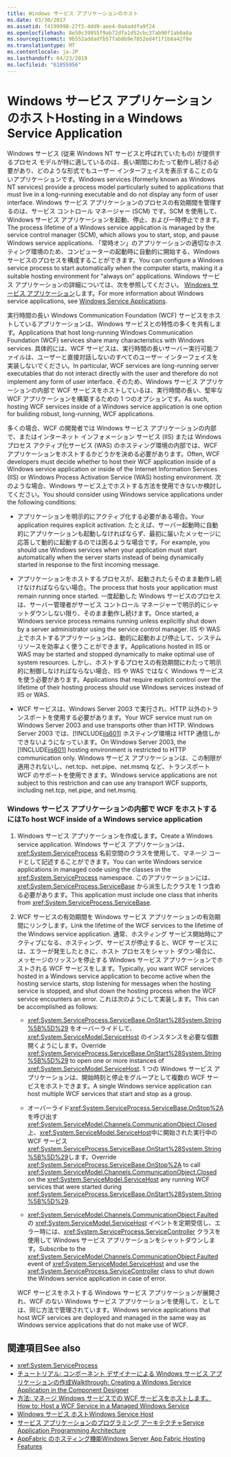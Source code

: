 ```yaml
---
title: Windows サービス アプリケーションのホスト
ms.date: 03/30/2017
ms.assetid: f4199998-27f3-4dd9-aee4-0a4addfa9f24
ms.openlocfilehash: 8e50c39955f9ab72dfa1d52cbc37ab90f1ab0a8a
ms.sourcegitcommit: 9b552addadfb57fab0b9e7852ed4f1f1b8a42f8e
ms.translationtype: MT
ms.contentlocale: ja-JP
ms.lasthandoff: 04/23/2019
ms.locfileid: "61855956"
---
```

# <a name="hosting-in-a-windows-service-application"></a><span data-ttu-id="b7e66-102">Windows サービス アプリケーションのホスト</span><span class="sxs-lookup"><span data-stu-id="b7e66-102">Hosting in a Windows Service Application</span></span>
<span data-ttu-id="b7e66-103">Windows サービス (従来 Windows NT サービスと呼ばれていたもの) が提供するプロセス モデルが特に適しているのは、長い期間にわたって動作し続ける必要があり、どのような形式でもユーザー インターフェイスを表示することのないアプリケーションです。</span><span class="sxs-lookup"><span data-stu-id="b7e66-103">Windows services (formerly known as Windows NT services) provide a process model particularly suited to applications that must live in a long-running executable and do not display any form of user interface.</span></span> <span data-ttu-id="b7e66-104">Windows サービス アプリケーションのプロセスの有効期間を管理するのは、サービス コントロール マネージャー (SCM) です。SCM を使用して、Windows サービス アプリケーションを起動、停止、および一時停止できます。</span><span class="sxs-lookup"><span data-stu-id="b7e66-104">The process lifetime of a Windows service application is managed by the service control manager (SCM), which allows you to start, stop, and pause Windows service applications.</span></span> <span data-ttu-id="b7e66-105">「常時オン」のアプリケーションの適切なホスティング環境のため、コンピューターの起動時に自動的に開始する、Windows サービスのプロセスを構成することができます。</span><span class="sxs-lookup"><span data-stu-id="b7e66-105">You can configure a Windows service process to start automatically when the computer starts, making it a suitable hosting environment for "always on" applications.</span></span> <span data-ttu-id="b7e66-106">Windows サービス アプリケーションの詳細については、次を参照してください。 [Windows サービス アプリケーション](https://go.microsoft.com/fwlink/?LinkId=89450)します。</span><span class="sxs-lookup"><span data-stu-id="b7e66-106">For more information about Windows service applications, see [Windows Service Applications](https://go.microsoft.com/fwlink/?LinkId=89450).</span></span>  
  
 <span data-ttu-id="b7e66-107">実行時間の長い Windows Communication Foundation (WCF) サービスをホストしているアプリケーションは、Windows サービスとの特性の多くを共有します。</span><span class="sxs-lookup"><span data-stu-id="b7e66-107">Applications that host long-running Windows Communication Foundation (WCF) services share many characteristics with Windows services.</span></span> <span data-ttu-id="b7e66-108">具体的には、WCF サービスは、実行時間の長いサーバー実行可能ファイルは、ユーザーと直接対話しないのすべてのユーザー インターフェイスを実装しないでください。</span><span class="sxs-lookup"><span data-stu-id="b7e66-108">In particular, WCF services are long-running server executables that do not interact directly with the user and therefore do not implement any form of user interface.</span></span> <span data-ttu-id="b7e66-109">そのため、Windows サービス アプリケーションの内部で WCF サービスをホストしているは、実行時間の長い、堅牢な WCF アプリケーションを構築するための 1 つのオプションです。</span><span class="sxs-lookup"><span data-stu-id="b7e66-109">As such, hosting WCF services inside of a Windows service application is one option for building robust, long-running, WCF applications.</span></span>  
  
 <span data-ttu-id="b7e66-110">多くの場合、WCF の開発者では Windows サービス アプリケーションの内部で、またはインターネット インフォメーション サービス (IIS) または Windows プロセス アクティブ化サービス (WAS) のホスティング環境の内部では、WCF アプリケーションをホストするかどうかを決める必要があります。</span><span class="sxs-lookup"><span data-stu-id="b7e66-110">Often, WCF developers must decide whether to host their WCF application inside of a Windows service application or inside of the Internet Information Services (IIS) or Windows Process Activation Service (WAS) hosting environment.</span></span> <span data-ttu-id="b7e66-111">次のような場合、Windows サービス上でホストする方法を使用できないか検討してください。</span><span class="sxs-lookup"><span data-stu-id="b7e66-111">You should consider using Windows service applications under the following conditions:</span></span>  
  
-   <span data-ttu-id="b7e66-112">アプリケーションを明示的にアクティブ化する必要がある場合。</span><span class="sxs-lookup"><span data-stu-id="b7e66-112">Your application requires explicit activation.</span></span> <span data-ttu-id="b7e66-113">たとえば、サーバー起動時に自動的にアプリケーションも起動しなければならず、最初に届いたメッセージに応答して動的に起動するのでは困るような場合です。</span><span class="sxs-lookup"><span data-stu-id="b7e66-113">For example, you should use Windows services when your application must start automatically when the server starts instead of being dynamically started in response to the first incoming message.</span></span>  
  
-   <span data-ttu-id="b7e66-114">アプリケーションをホストするプロセスが、起動されたらそのまま動作し続けなければならない場合。</span><span class="sxs-lookup"><span data-stu-id="b7e66-114">The process that hosts your application must remain running once started.</span></span> <span data-ttu-id="b7e66-115">一度起動した Windows サービスのプロセスは、サーバー管理者がサービス コントロール マネージャーで明示的にシャットダウンしない限り、そのまま動作し続けます。</span><span class="sxs-lookup"><span data-stu-id="b7e66-115">Once started, a Windows service process remains running unless explicitly shut down by a server administrator using the service control manager.</span></span> <span data-ttu-id="b7e66-116">IIS や WAS 上でホストするアプリケーションは、動的に起動および停止して、システム リソースを効率よく使うことができます。</span><span class="sxs-lookup"><span data-stu-id="b7e66-116">Applications hosted in IIS or WAS may be started and stopped dynamically to make optimal use of system resources.</span></span> <span data-ttu-id="b7e66-117">しかし、ホストするプロセスの有効期間にわたって明示的に制御しなければならない場合、IIS や WAS ではなく Windows サービスを使う必要があります。</span><span class="sxs-lookup"><span data-stu-id="b7e66-117">Applications that require explicit control over the lifetime of their hosting process should use Windows services instead of IIS or WAS.</span></span>  
  
-   <span data-ttu-id="b7e66-118">WCF サービスは、Windows Server 2003 で実行され、HTTP 以外のトランスポートを使用する必要があります。</span><span class="sxs-lookup"><span data-stu-id="b7e66-118">Your WCF service must run on Windows Server 2003 and use transports other than HTTP.</span></span> <span data-ttu-id="b7e66-119">Windows Server 2003 では、[!INCLUDE[iis601](../../../../includes/iis601-md.md)] ホスティング環境は HTTP 通信しかできないようになっています。</span><span class="sxs-lookup"><span data-stu-id="b7e66-119">On Windows Server 2003, the [!INCLUDE[iis601](../../../../includes/iis601-md.md)] hosting environment is restricted to HTTP communication only.</span></span> <span data-ttu-id="b7e66-120">Windows サービス アプリケーションは、この制限が適用されないし、net.tcp、net.pipe、net.msmq など、トランスポート WCF のサポートを使用できます。</span><span class="sxs-lookup"><span data-stu-id="b7e66-120">Windows service applications are not subject to this restriction and can use any transport WCF supports, including net.tcp, net.pipe, and net.msmq.</span></span>  
  
### <a name="to-host-wcf-inside-of-a-windows-service-application"></a><span data-ttu-id="b7e66-121">Windows サービス アプリケーションの内部で WCF をホストするには</span><span class="sxs-lookup"><span data-stu-id="b7e66-121">To host WCF inside of a Windows service application</span></span>  
  
1. <span data-ttu-id="b7e66-122">Windows サービス アプリケーションを作成します。</span><span class="sxs-lookup"><span data-stu-id="b7e66-122">Create a Windows service application.</span></span> <span data-ttu-id="b7e66-123">Windows サービス アプリケーションは、<xref:System.ServiceProcess> 名前空間のクラスを使用して、マネージ コードとして記述することができます。</span><span class="sxs-lookup"><span data-stu-id="b7e66-123">You can write Windows service applications in managed code using the classes in the <xref:System.ServiceProcess> namespace.</span></span> <span data-ttu-id="b7e66-124">このアプリケーションには、<xref:System.ServiceProcess.ServiceBase> から派生したクラスを 1 つ含める必要があります。</span><span class="sxs-lookup"><span data-stu-id="b7e66-124">This application must include one class that inherits from <xref:System.ServiceProcess.ServiceBase>.</span></span>  
  
2. <span data-ttu-id="b7e66-125">WCF サービスの有効期間を Windows サービス アプリケーションの有効期間にリンクします。</span><span class="sxs-lookup"><span data-stu-id="b7e66-125">Link the lifetime of the WCF services to the lifetime of the Windows service application.</span></span> <span data-ttu-id="b7e66-126">通常、ホスティング サービス開始時にアクティブになる、ホスティング、サービスが停止すると、WCF サービスには、エラーが発生したときに、ホスト プロセスをシャット ダウン場合に、メッセージのリッスンを停止する Windows サービス アプリケーションでホストされる WCF サービスをします。</span><span class="sxs-lookup"><span data-stu-id="b7e66-126">Typically, you want WCF services hosted in a Windows service application to become active when the hosting service starts, stop listening for messages when the hosting service is stopped, and shut down the hosting process when the WCF service encounters an error.</span></span> <span data-ttu-id="b7e66-127">これは次のようにして実装します。</span><span class="sxs-lookup"><span data-stu-id="b7e66-127">This can be accomplished as follows:</span></span>  
  
    -   <span data-ttu-id="b7e66-128"><xref:System.ServiceProcess.ServiceBase.OnStart%28System.String%5B%5D%29> をオーバーライドして、<xref:System.ServiceModel.ServiceHost> のインスタンスを必要な個数開くようにします。</span><span class="sxs-lookup"><span data-stu-id="b7e66-128">Override <xref:System.ServiceProcess.ServiceBase.OnStart%28System.String%5B%5D%29> to open one or more instances of <xref:System.ServiceModel.ServiceHost>.</span></span> <span data-ttu-id="b7e66-129">1 つの Windows サービス アプリケーションは、開始時刻と停止をグループとして複数の WCF サービスをホストできます。</span><span class="sxs-lookup"><span data-stu-id="b7e66-129">A single Windows service application can host multiple WCF services that start and stop as a group.</span></span>  
  
    -   <span data-ttu-id="b7e66-130">オーバーライド<xref:System.ServiceProcess.ServiceBase.OnStop%2A>を呼び出す<xref:System.ServiceModel.Channels.CommunicationObject.Closed>上、<xref:System.ServiceModel.ServiceHost>中に開始された実行中の WCF サービス<xref:System.ServiceProcess.ServiceBase.OnStart%28System.String%5B%5D%29>します。</span><span class="sxs-lookup"><span data-stu-id="b7e66-130">Override <xref:System.ServiceProcess.ServiceBase.OnStop%2A> to call <xref:System.ServiceModel.Channels.CommunicationObject.Closed> on the <xref:System.ServiceModel.ServiceHost> any running WCF services that were started during <xref:System.ServiceProcess.ServiceBase.OnStart%28System.String%5B%5D%29>.</span></span>  
  
    -   <span data-ttu-id="b7e66-131"><xref:System.ServiceModel.Channels.CommunicationObject.Faulted> の <xref:System.ServiceModel.ServiceHost> イベントを定期受信し、エラー時には、<xref:System.ServiceProcess.ServiceController> クラスを使用して Windows サービス アプリケーションをシャットダウンします。</span><span class="sxs-lookup"><span data-stu-id="b7e66-131">Subscribe to the <xref:System.ServiceModel.Channels.CommunicationObject.Faulted> event of <xref:System.ServiceModel.ServiceHost> and use the <xref:System.ServiceProcess.ServiceController> class to shut down the Windows service application in case of error.</span></span>  
  
     <span data-ttu-id="b7e66-132">WCF サービスをホストする Windows サービス アプリケーションが展開され、WCF のない Windows サービス アプリケーションを使用して、としては、同じ方法で管理されています。</span><span class="sxs-lookup"><span data-stu-id="b7e66-132">Windows service applications that host WCF services are deployed and managed in the same way as Windows service applications that do not make use of WCF.</span></span>  
  
## <a name="see-also"></a><span data-ttu-id="b7e66-133">関連項目</span><span class="sxs-lookup"><span data-stu-id="b7e66-133">See also</span></span>

- <xref:System.ServiceProcess>
- [<span data-ttu-id="b7e66-134">チュートリアル: コンポーネント デザイナーによる Windows サービス アプリケーションの作成</span><span class="sxs-lookup"><span data-stu-id="b7e66-134">Walkthrough: Creating a Windows Service Application in the Component Designer</span></span>](https://go.microsoft.com/fwlink/?LinkId=94875)
- [<span data-ttu-id="b7e66-135">方法: マネージ Windows サービスでの WCF サービスをホストします。</span><span class="sxs-lookup"><span data-stu-id="b7e66-135">How to: Host a WCF Service in a Managed Windows Service</span></span>](../../../../docs/framework/wcf/feature-details/how-to-host-a-wcf-service-in-a-managed-windows-service.md)
- [<span data-ttu-id="b7e66-136">Windows サービス ホスト</span><span class="sxs-lookup"><span data-stu-id="b7e66-136">Windows Service Host</span></span>](../../../../docs/framework/wcf/samples/windows-service-host.md)
- [<span data-ttu-id="b7e66-137">サービス アプリケーションのプログラミング アーキテクチャ</span><span class="sxs-lookup"><span data-stu-id="b7e66-137">Service Application Programming Architecture</span></span>](https://go.microsoft.com/fwlink/?LinkId=94876)
- [<span data-ttu-id="b7e66-138">AppFabric のホスティング機能</span><span class="sxs-lookup"><span data-stu-id="b7e66-138">Windows Server App Fabric Hosting Features</span></span>](https://go.microsoft.com/fwlink/?LinkId=201276)

